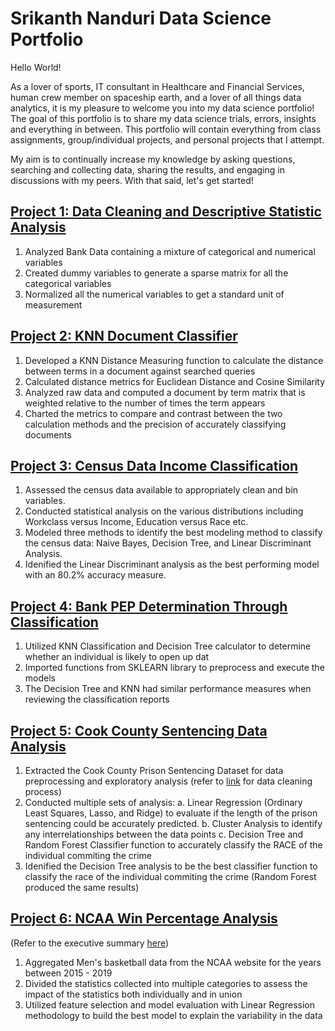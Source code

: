 # Srikanth Nanduri Data Science Portfolio

Hello World! 

As a lover of sports, IT consultant in Healthcare and Financial Services, human crew member on spaceship earth, and a lover of all things data analytics, it is my pleasure to welcome you into my data science portfolio! The goal of this portfolio is to share my data science trials, errors, insights and everything in between. This portfolio will contain everything from class assignments, group/individual projects, and personal projects that I attempt.

My aim is to continually increase my knowledge by asking questions, searching and collecting data, sharing the results, and engaging in discussions with my peers. With that said, let's get started!

## [Project 1: Data Cleaning and Descriptive Statistic Analysis](https://github.com/snanduri94/Srikanth_DS_Portfolio/blob/main/Descriptive%20Data%20Analysis.ipynb)
1. Analyzed Bank Data containing a mixture of categorical and numerical variables
2. Created dummy variables to generate a sparse matrix for all the categorical variables
3. Normalized all the numerical variables to get a standard unit of measurement

## [Project 2: KNN Document Classifier](https://github.com/snanduri94/Srikanth_DS_Portfolio/blob/main/Document-Term%20KNN%20Classification%20Analysis_FINAL.ipynb)
1. Developed a KNN Distance Measuring function to calculate the distance between terms in a document against searched queries
2. Calculated distance metrics for Euclidean Distance and Cosine Similarity
3. Analyzed raw data and computed a document by term matrix that is weighted relative to the number of times the term appears
4. Charted the metrics to compare and contrast between the two calculation methods and the precision of accurately classifying documents

## [Project 3: Census Data Income Classification](https://github.com/snanduri94/Srikanth_DS_Portfolio/blob/main/Census%20Data%20Classification.ipynb)
1. Assessed the census data available to appropriately clean and bin variables.
2. Conducted statistical analysis on the various distributions including Workclass versus Income, Education versus Race etc.
3. Modeled three methods to identify the best modeling method to classify the census data: Naive Bayes, Decision Tree, and Linear Discriminant Analysis. 
4. Idenified the Linear Discriminant analysis as the best performing model with an 80.2% accuracy measure.

## [Project 4: Bank PEP Determination Through Classification](https://github.com/snanduri94/Srikanth_DS_Portfolio/blob/main/Bank%20Income%20Classification.ipynb)
1. Utilized KNN Classification and Decision Tree calculator to determine whether an individual is likely to open up dat  
2. Imported functions from SKLEARN library to preprocess and execute the models
3. The Decision Tree and KNN had similar performance measures when reviewing the classification reports

## [Project 5: Cook County Sentencing Data Analysis](https://github.com/snanduri94/Srikanth_DS_Portfolio/blob/main/Sentencing%20Exploratory%20Analysis%20and%20Modeling.ipynb)
1. Extracted the Cook County Prison Sentencing Dataset for data preprocessing and exploratory analysis (refer to [link](https://github.com/snanduri94/Srikanth_DS_Portfolio/blob/main/Sentencing%20Data%20Cleaning.ipynb) for data cleaning process)
2. Conducted multiple sets of analysis:
  a. Linear Regression (Ordinary Least Squares, Lasso, and Ridge) to evaluate if the length of the prison sentencing could be accurately predicted.
  b. Cluster Analysis to identify any interrelationships between the data points
  c. Decision Tree and Random Forest Classifier function to accurately classify the RACE of the individual commiting the crime
3. Idenified the Decision Tree analysis to be the best classifier function to classify the race of the individual commiting the crime (Random Forest produced the same results)

## [Project 6: NCAA Win Percentage Analysis](https://github.com/snanduri94/Srikanth_DS_Portfolio/blob/main/DSC423_M10_FinalReport_SLAADS.pdf)
(Refer to the executive summary [here](https://github.com/snanduri94/Srikanth_DS_Portfolio/blob/main/M09_ExecutiveSummary.pdf))
1. Aggregated Men's basketball data from the NCAA website for the years between 2015 - 2019
2. Divided the statistics collected into multiple categories to assess the impact of the statistics both individually and in union
3. Utilized feature selection and model evaluation with Linear Regression methodology to build the best model to explain the variability in the data



